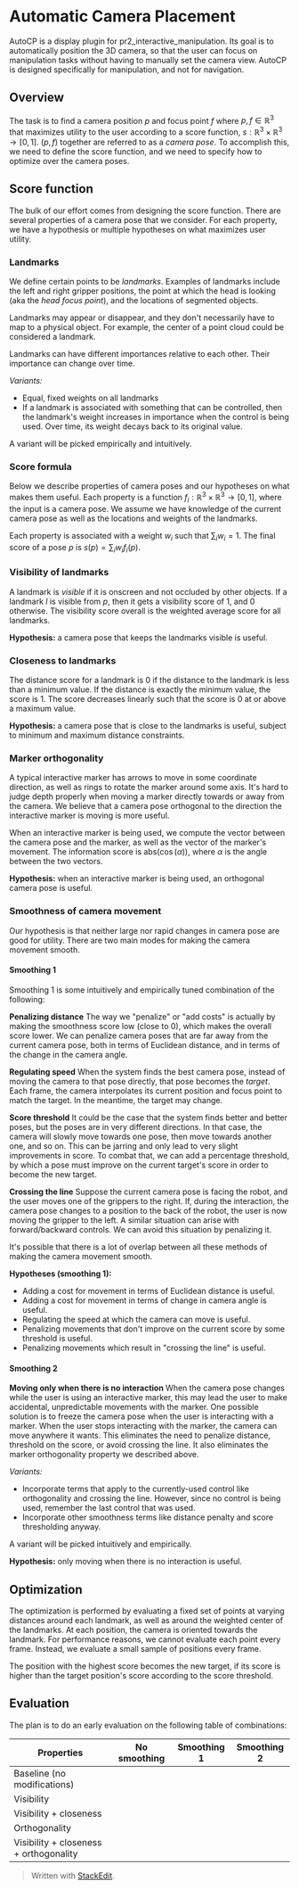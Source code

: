 # Automatic Camera Placement
AutoCP is a display plugin for pr2_interactive_manipulation. Its goal is to automatically position the 3D camera, so that the user can focus on manipulation tasks without having to manually set the camera view. AutoCP is designed specifically for manipulation, and not for navigation.

## Overview
The task is to find a camera position $p$ and focus point $f$ where $p, f \in \mathbb{R}^3$ that maximizes utility to the user according to a score function, $s: \mathbb{R}^3 \times \mathbb{R}^3 \to [0, 1]$. $(p, f)$ together are referred to as a _camera pose_. To accomplish this, we need to define the score function, and we need to specify how to optimize over the camera poses.

## Score function
The bulk of our effort comes from designing the score function. There are several properties of a camera pose that we consider. For each property, we have a hypothesis or multiple hypotheses on what maximizes user utility.

### Landmarks
We define certain points to be _landmarks_. Examples of landmarks include the left and right gripper positions, the point at which the head is looking (aka the _head focus point_), and the locations of segmented objects.

Landmarks may appear or disappear, and they don't necessarily have to map to a physical object. For example, the center of a point cloud could be considered a landmark.

Landmarks can have different importances relative to each other. Their importance can change over time.

*Variants:*

 - Equal, fixed weights on all landmarks
 - If a landmark is associated with something that can be controlled, then the landmark's weight increases in importance when the control is being used. Over time, its weight decays back to its original value.

A variant will be picked empirically and intuitively.
 
### Score formula
Below we describe properties of camera poses and our hypotheses on what makes them useful. Each property is a function $f_i: \mathbb{R}^3 \times \mathbb{R}^3 \to [0, 1]$, where the input is a camera pose. We assume we have knowledge of the current camera pose as well as the locations and weights of the landmarks.

Each property is associated with a weight $w_i$ such that $\sum_i w_i = 1$. The final score of a pose $p$ is $s(p) = \sum_i{w_i f_i(p)}$.
 
### Visibility of landmarks
A landmark is _visible_ if it is onscreen and not occluded by other objects. If a landmark $l$ is visible from $p$, then it gets a visibility score of 1, and 0 otherwise. The visibility score overall is the weighted average score for all landmarks.

**Hypothesis:** a camera pose that keeps the landmarks visible is useful.

### Closeness to landmarks
The distance score for a landmark is 0 if the distance to the landmark is less than a minimum value. If the distance is exactly the minimum value, the score is 1. The score decreases linearly such that the score is 0 at or above a maximum value.

**Hypothesis:** a camera pose that is close to the landmarks is useful, subject to minimum and maximum distance constraints.

### Marker orthogonality
A typical interactive marker has arrows to move in some coordinate direction, as well as rings to rotate the marker around some axis. It's hard to judge depth properly when moving a marker directly towards or away from the camera. We believe that a camera pose orthogonal to the direction the interactive marker is moving is more useful.

When an interactive marker is being used, we compute the vector between the camera pose and the marker, as well as the vector of the marker's movement. The information score is $\mathrm{abs}(\cos(\alpha))$, where $\alpha$ is the angle between the two vectors.

**Hypothesis:** when an interactive marker is being used, an orthogonal camera pose is useful.

### Smoothness of camera movement
Our hypothesis is that neither large nor rapid changes in camera pose are good for utility. There are two main modes for making the camera movement smooth.

#### Smoothing 1
Smoothing 1 is some intuitively and empirically tuned combination of the following:

**Penalizing distance**
The way we "penalize" or "add costs" is actually by making the smoothness score low (close to 0), which makes the overall score lower. We can penalize camera poses that are far away from the current camera pose, both in terms of Euclidean distance, and in terms of the change in the camera angle.

**Regulating speed**
When the system finds the best camera pose, instead of moving the camera to that pose directly, that pose becomes the *target*. Each frame, the camera interpolates its current position and focus point to match the target. In the meantime, the target may change.

**Score threshold**
It could be the case that the system finds better and better poses, but the poses are in very different directions. In that case, the camera will slowly move towards one pose, then move towards another one, and so on. This can be jarring and only lead to very slight improvements in score. To combat that, we can add a percentage threshold, by which a pose must improve on the current target's score in order to become the new target.

**Crossing the line**
Suppose the current camera pose is facing the robot, and the user moves one of the grippers to the right. If, during the interaction, the camera pose changes to a position to the back of the robot, the user is now moving the gripper to the left. A similar situation can arise with forward/backward controls. We can avoid this situation by penalizing it.

It's possible that there is a lot of overlap between all these methods of making the camera movement smooth.

**Hypotheses (smoothing 1):**

 - Adding a cost for movement in terms of Euclidean distance is useful.
 - Adding a cost for movement in terms of change in camera angle is useful.
 - Regulating the speed at which the camera can move is useful.
 - Penalizing movements that don't improve on the current score by some threshold is useful.
 - Penalizing movements which result in "crossing the line" is useful.

#### Smoothing 2
**Moving only when there is no interaction**
When the camera pose changes while the user is using an interactive marker, this may lead the user to make accidental, unpredictable movements with the marker. One possible solution is to freeze the camera pose when the user is interacting with a marker. When the user stops interacting with the marker, the camera can move anywhere it wants. This eliminates the need to penalize distance, threshold on the score, or avoid crossing the line. It also eliminates the marker orthogonality property we described above.

*Variants:* 

 - Incorporate terms that apply to the currently-used control like orthogonality and crossing the line. However, since no control is being used, remember the last control that was used.
 - Incorporate other smoothness terms like distance penalty and score thresholding anyway.

A variant will be picked intuitively and empirically.
 
**Hypothesis:** only moving when there is no interaction is useful.

## Optimization
The optimization is performed by evaluating a fixed set of points at varying distances around each landmark, as well as around the weighted center of the landmarks. At each position, the camera is oriented towards the landmark. For performance reasons, we cannot evaluate each point every frame. Instead, we evaluate a small sample of positions every frame.

The position with the highest score becomes the new target, if its score is higher than the target position's score according to the score threshold.

## Evaluation
The plan is to do an early evaluation on the following table of combinations:

| Properties                              | No smoothing | Smoothing 1 | Smoothing 2 |
| --------------------------------------- | ------------ | ----------- | ----------- |
| Baseline (no modifications)             |              |             |             |
| Visibility                              |              |             |             |
| Visibility + closeness                  |              |             |             |
| Orthogonality                           |              |             |             |
| Visibility + closeness + orthogonality  |              |             |             |


> Written with [StackEdit](https://stackedit.io/).